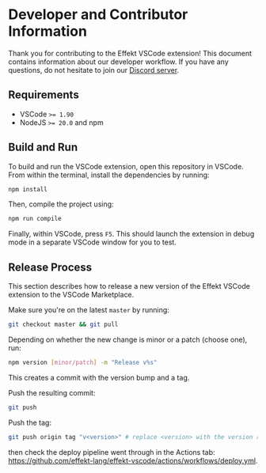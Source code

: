 # Developer and Contributor Information

Thank you for contributing to the Effekt VSCode extension!
This document contains information about our developer workflow.
If you have any questions, do not hesitate to join our [Discord server](https://discord.gg/dMdPZVeWNJ).

## Requirements

* VSCode `>= 1.90`
* NodeJS `>= 20.0` and npm

## Build and Run

To build and run the VSCode extension, open this repository in VSCode.
From within the terminal, install the dependencies by running:

```sh
npm install
```

Then, compile the project using:

```sh
npm run compile
```

Finally, within VSCode, press `F5`.
This should launch the extension in debug mode in a separate VSCode window for you to test.

## Release Process

This section describes how to release a new version of the Effekt VSCode extension to the VSCode Marketplace.

Make sure you're on the latest `master` by running:

```sh
git checkout master && git pull
```

Depending on whether the new change is minor or a patch (choose one), run:

```sh
npm version [minor/patch] -m "Release v%s"
```

This creates a commit with the version bump and a tag.

Push the resulting commit:

```sh
git push
```

Push the tag:

```sh
git push origin tag "v<version>" # replace <version> with the version returned by `npm version`!
```

then check the deploy pipeline went through in the Actions tab: https://github.com/effekt-lang/effekt-vscode/actions/workflows/deploy.yml.
